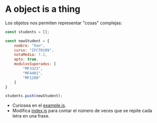 # A object is a thing

Los objetos nos permiten representar "cosas" complejas:
```javascript
const students = [];

const newStudent = {
    nombre: "Xan",
    curso: "IFCT0109",
    notaMedia: 7.2,
    apto: true,
    modulosSuperados: [
        "MF3323",
        "MF4401",
        "MF1200"
    ]
}

students.push(newStudent);
```

* Curiosea en el [example.js](example.js).
* Modifica [index.js](index.js) para contar el número de veces que se repite cada letra en una frase.